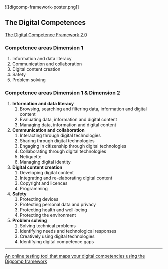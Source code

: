 ![[digcomp-framework-poster.png]]

## The Digital Competences
[The Digital Competence Framework 2.0](https://ec.europa.eu/jrc/en/digcomp/digital-competence-framework)

### Competence areas Dimension 1
1. Information and data literacy
2. Communication and collaboration
3. Digital content creation
4. Safety
5. Problem solving

### Competence areas Dimension 1 & Dimension 2
1. **Information and data literacy**
	1. Browsing, searching and filtering data, information and digital content
	2. Evaluating data, information and digital content
	3. Managing data, information and digital content
2. **Communication and collaboration**
	1. Interacting through digital technologies
	2. Sharing through digital technologies
	3. Engaging in citizenship through digital technologies
	4. Collaborating through digital technologies
	5. Netiquette
	6. Managing digital identity
3. **Digital content creation**
	1. Developing digital content
	2. Integrating and re-elaborating digital content
	3. Copyright and licences
	4. Programming
4. **Safety**
	1. Protecting devices
	2. Protecting personal data and privacy
	3. Protecting health and well-being
	4. Protecting the environment
5. **Problem solving**
	1. Solving technical problems
	2. Identifying needs and technological responses
	3. Creatively using digital technologies
	4. Identifying digital competence gaps

<hr />

[An online testing tool that maps your digital competencies using the Digcomp framework](https://digcomp.digital-competence.eu/)